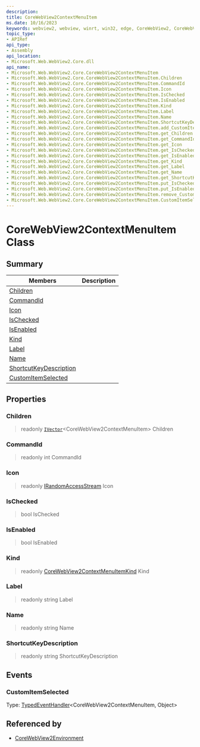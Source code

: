 ```yaml
---
description: 
title: CoreWebView2ContextMenuItem
ms.date: 10/16/2023
keywords: webview2, webview, winrt, win32, edge, CoreWebView2, CoreWebView2Controller, browser control, edge html, CoreWebView2ContextMenuItem
topic_type:
- APIRef
api_type:
- Assembly
api_location:
- Microsoft.Web.WebView2.Core.dll
api_name:
- Microsoft.Web.WebView2.Core.CoreWebView2ContextMenuItem
- Microsoft.Web.WebView2.Core.CoreWebView2ContextMenuItem.Children
- Microsoft.Web.WebView2.Core.CoreWebView2ContextMenuItem.CommandId
- Microsoft.Web.WebView2.Core.CoreWebView2ContextMenuItem.Icon
- Microsoft.Web.WebView2.Core.CoreWebView2ContextMenuItem.IsChecked
- Microsoft.Web.WebView2.Core.CoreWebView2ContextMenuItem.IsEnabled
- Microsoft.Web.WebView2.Core.CoreWebView2ContextMenuItem.Kind
- Microsoft.Web.WebView2.Core.CoreWebView2ContextMenuItem.Label
- Microsoft.Web.WebView2.Core.CoreWebView2ContextMenuItem.Name
- Microsoft.Web.WebView2.Core.CoreWebView2ContextMenuItem.ShortcutKeyDescription
- Microsoft.Web.WebView2.Core.CoreWebView2ContextMenuItem.add_CustomItemSelected
- Microsoft.Web.WebView2.Core.CoreWebView2ContextMenuItem.get_Children
- Microsoft.Web.WebView2.Core.CoreWebView2ContextMenuItem.get_CommandId
- Microsoft.Web.WebView2.Core.CoreWebView2ContextMenuItem.get_Icon
- Microsoft.Web.WebView2.Core.CoreWebView2ContextMenuItem.get_IsChecked
- Microsoft.Web.WebView2.Core.CoreWebView2ContextMenuItem.get_IsEnabled
- Microsoft.Web.WebView2.Core.CoreWebView2ContextMenuItem.get_Kind
- Microsoft.Web.WebView2.Core.CoreWebView2ContextMenuItem.get_Label
- Microsoft.Web.WebView2.Core.CoreWebView2ContextMenuItem.get_Name
- Microsoft.Web.WebView2.Core.CoreWebView2ContextMenuItem.get_ShortcutKeyDescription
- Microsoft.Web.WebView2.Core.CoreWebView2ContextMenuItem.put_IsChecked
- Microsoft.Web.WebView2.Core.CoreWebView2ContextMenuItem.put_IsEnabled
- Microsoft.Web.WebView2.Core.CoreWebView2ContextMenuItem.remove_CustomItemSelected
- Microsoft.Web.WebView2.Core.CoreWebView2ContextMenuItem.CustomItemSelected
---
```


# CoreWebView2ContextMenuItem Class



## Summary

Members|Description
--|--
[Children](#children) | 
[CommandId](#commandid) | 
[Icon](#icon) | 
[IsChecked](#ischecked) | 
[IsEnabled](#isenabled) | 
[Kind](#kind) | 
[Label](#label) | 
[Name](#name) | 
[ShortcutKeyDescription](#shortcutkeydescription) | 
[CustomItemSelected](#customitemselected) | 

## Properties

### Children

> readonly  [`IVector`](/uwp/api/Windows.Foundation.Collections.IVector-1)&lt;CoreWebView2ContextMenuItem&gt; Children

### CommandId

> readonly  int CommandId

### Icon

> readonly  [IRandomAccessStream](/uwp/api/Windows.Storage.Streams.IRandomAccessStream) Icon

### IsChecked

>  bool IsChecked

### IsEnabled

>  bool IsEnabled

### Kind

> readonly  [CoreWebView2ContextMenuItemKind](corewebview2contextmenuitemkind.md) Kind

### Label

> readonly  string Label

### Name

> readonly  string Name

### ShortcutKeyDescription

> readonly  string ShortcutKeyDescription




## Events

### CustomItemSelected

Type: [TypedEventHandler](/uwp/api/Windows.Foundation.TypedEventHandler-2)&lt;CoreWebView2ContextMenuItem, Object&gt;



## Referenced by

- [CoreWebView2Environment](corewebview2environment.md)
